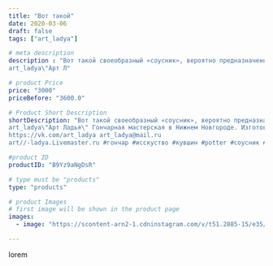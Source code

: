 ```yaml
---
title: "Вот такой"
date: 2020-03-06
draft: false
tags: ["art_ladya"]

# meta description
description : "Вот такой своеобразный «соусник», вероятно предназначенный для хранения гарума, был найден на территории римской крепости Заальбург в Германии.
art_ladya\"Арт Л"

# product Price
price: "3000"
priceBefore: "3600.0"

# Product Short Description
shortDescription: "Вот такой своеобразный «соусник», вероятно предназначенный для хранения гарума, был найден на территории римской крепости Заальбург в Германии.
art_ladya\"Арт Ладья\" Гончарная мастерская в Нижнем Новгороде. Изготовление керамики и мастер//-классы по обучению. 
https://vk.com/art_ladya art_ladya@mail.ru 
art//-ladya.Livemaster.ru #гончар #исскуство #кувшин #potter #соусник #рим #керамиканазаказ #handmade #ancientceramics #керамика #эксклюзивнаякерамика #greece #painter #dishes #decor #ceramicar #rome #claygoods #restaurant #earthenware #ceramic #design #antiquity #античнаякерамика #ceramicart #exclusive #античность #clay #авторскаякерамика"

#product ID
productID: "B9Yz9aNgDsR"

# type must be "products"
type: "products"

# product Images
# first image will be shown in the product page
images:
  - image: "https://scontent-arn2-1.cdninstagram.com/v/t51.2885-15/e35/89081734_255705475437340_7923762903469295794_n.jpg?tp=1&_nc_ht=scontent-arn2-1.cdninstagram.com&_nc_cat=104&_nc_ohc=OwVSlx1FczAAX-qaFAF&ccb=7-4&oh=1b777cfb04b2bd443d799e139f4dcad5&oe=6082D700&_nc_sid=86f79a&ig_cache_key=MjI1ODc4MzczMzUzMDI0NTkwNQ%3D%3D.2-ccb7-4"

---
```

lorem
